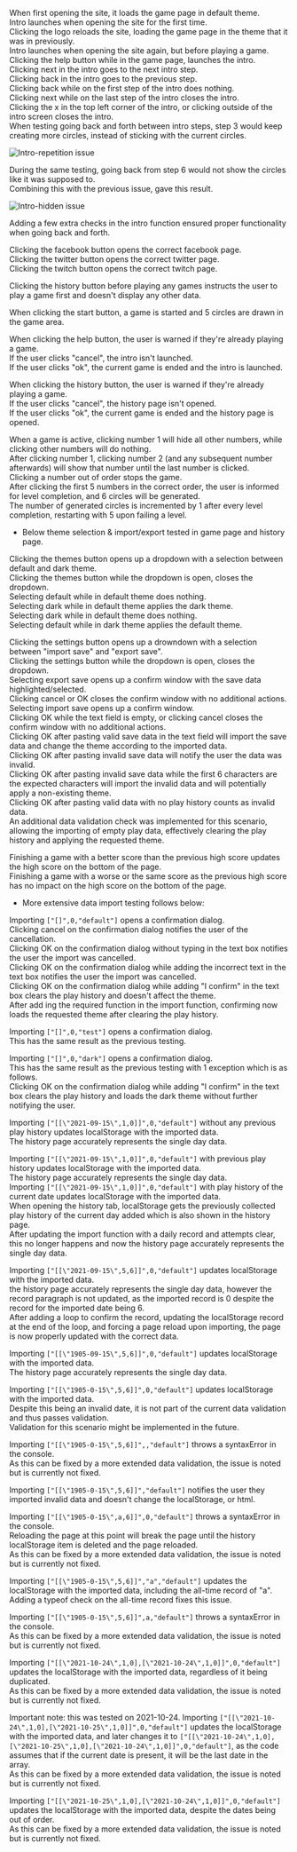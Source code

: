 <!-- Functional Testing -->

When first opening the site, it loads the game page in default theme.  
Intro launches when opening the site for the first time.  
Clicking the logo reloads the site, loading the game page in the theme that it was in previously.  
Intro launches when opening the site again, but before playing a game.  
Clicking the help button while in the game page, launches the intro.  
Clicking next in the intro goes to the next intro step.  
Clicking back in the intro goes to the previous step.  
Clicking back while on the first step of the intro does nothing.  
Clicking next while on the last step of the intro closes the intro.  
Clicking the x in the top left corner of the intro, or clicking outside of the intro screen closes the intro.  
When testing going back and forth between intro steps, step 3 would keep creating more circles, instead of sticking with the current circles.  
  
![Intro-repetition issue](https://github.com/lavadax/MS2-Monkey-Brain/blob/master/documentation/Intro-repetition.png)  
  
During the same testing, going back from step 6 would not show the circles like it was supposed to.  
Combining this with the previous issue, gave this result.  
  
![Intro-hidden issue](https://github.com/lavadax/MS2-Monkey-Brain/blob/master/documentation/Intro-hidden.png)  
  
Adding a few extra checks in the intro function ensured proper functionality when going back and forth.  
  
Clicking the facebook button opens the correct facebook page.  
Clicking the twitter button opens the correct twitter page.  
Clicking the twitch button opens the correct twitch page.
  
Clicking the history button before playing any games instructs the user to play a game first and doesn't display any other data.  
  
When clicking the start button, a game is started and 5 circles are drawn in the game area.  
  
When clicking the help button, the user is warned if they're already playing a game.  
If the user clicks "cancel", the intro isn't launched.  
If the user clicks "ok", the current game is ended and the intro is launched.  

When clicking the history button, the user is warned if they're already playing a game.  
If the user clicks "cancel", the history page isn't opened.  
If the user clicks "ok", the current game is ended and the history page is opened.  
  
When a game is active, clicking number 1 will hide all other numbers, while clicking other numbers will do nothing.  
After clicking number 1, clicking number 2 (and any subsequent number afterwards) will show that number until the last number is clicked.  
Clicking a number out of order stops the game.  
After clicking the first 5 numbers in the correct order, the user is informed for level completion, and 6 circles will be generated.  
The number of generated circles is incremented by 1 after every level completion, restarting with 5 upon failing a level.  
  
* Below theme selection & import/export tested in game page and history page.  

Clicking the themes button opens up a dropdown with a selection between default and dark theme.  
Clicking the themes button while the dropdown is open, closes the dropdown.  
Selecting default while in default theme does nothing.  
Selecting dark while in default theme applies the dark theme.  
Selecting dark while in default theme does nothing.  
Selecting default while in dark theme applies the default theme.  
  
Clicking the settings button opens up a drowndown with a selection between "import save" and "export save".  
Clicking the settings button while the dropdown is open, closes the dropdown.  
Selecting export save opens up a confirm window with the save data highlighted/selected.  
Clicking cancel or OK closes the confirm window with no additional actions.  
Selecting import save opens up a confirm window.  
Clicking OK while the text field is empty, or clicking cancel closes the confirm window with no additional actions.  
Clicking OK after pasting valid save data in the text field will import the save data and change the theme according to the imported data.  
Clicking OK after pasting invalid save data will notify the user the data was invalid.  
Clicking OK after pasting invalid save data while the first 6 characters are the expected characters will import the invalid data and will potentially apply a non-existing theme.  
Clicking OK after pasting valid data with no play history counts as invalid data.  
An additional data validation check was implemented for this scenario, allowing the importing of empty play data, effectively clearing the play history and applying the requested theme.
  
Finishing a game with a better score than the previous high score updates the high score on the bottom of the page.  
Finishing a game with a worse or the same score as the previous high score has no impact on the high score on the bottom of the page.  
  
* More extensive data import testing follows below:  
  
Importing `["[]",0,"default"]` opens a confirmation dialog.  
Clicking cancel on the confirmation dialog notifies the user of the cancellation.  
Clicking OK on the confirmation dialog without typing in the text box notifies the user the import was cancelled.  
Clicking OK on the confirmation dialog while adding the incorrect text in the text box notifies the user the import was cancelled.  
Clicking OK on the confirmation dialog while adding "I confirm" in the text box clears the play history and doesn't affect the theme.  
After add ing the required function in the import function, confirming now loads the requested theme after clearing the play history.
  
Importing `["[]",0,"test"]` opens a confirmation dialog.  
This has the same result as the previous testing.  
  
Importing `["[]",0,"dark"]` opens a confirmation dialog.  
This has the same result as the previous testing with 1 exception which is as follows.  
Clicking OK on the confirmation dialog while adding "I confirm" in the text box clears the play history and loads the dark theme without further notifying the user.  
  
Importing `["[[\"2021-09-15\",1,0]]",0,"default"]` without any previous play history updates localStorage with the imported data.  
The history page accurately represents the single day data.  
  
Importing `["[[\"2021-09-15\",1,0]]",0,"default"]` with previous play history updates localStorage with  the imported data.  
The history page accurately represents the single day data.  
Importing `["[[\"2021-09-15\",1,0]]",0,"default"]` with play history of the current date updates localStorage with the imported data.  
When opening the history tab, localStorage gets the previously collected play history of the current day added which is also shown in the history page.  
After updating the import function with a daily record and attempts clear, this no longer happens and now the history page accurately represents the single day data.  
  
Importing `["[[\"2021-09-15\",5,6]]",0,"default"]` updates localStorage with the imported data.  
the history page accurately represents the single day data, however the record paragraph is not updated, as the imported record is 0 despite the record for the imported date being 6.  
After adding a loop to confirm the record, updating the localStorage record at the end of the loop, and forcing a page reload upon importing, the page is now properly updated with the correct data.  
  
Importing `["[[\"1905-09-15\",5,6]]",0,"default"]` updates localStorage with the imported data.  
The history page accurately represents the single day data.  
  
Importing `["[[\"1905-0-15\",5,6]]",0,"default"]` updates localStorage with the imported data.  
Despite this being an invalid date, it is not part of the current data validation and thus passes validation.  
Validation for this scenario might be implemented in the future.  
  
Importing `["[[\"1905-0-15\",5,6]]",,"default"]` throws a syntaxError in the console.  
As this can be fixed by a more extended data validation, the issue is noted but is currently not fixed.  
  
Importing `["[[\"1905-0-15\",5,6]]","default"]` notifies the user they imported invalid data and doesn't change the localStorage, or html.  
  
Importing `["[[\"1905-0-15\",a,6]]",0,"default"]` throws a syntaxError in the console.  
Reloading the page at this point will break the page until the history localStorage item is deleted and the page reloaded.  
As this can be fixed by a more extended data validation, the issue is noted but is currently not fixed.  
  
Importing `["[[\"1905-0-15\",5,6]]","a","default"]` updates the localStorage with the imported data, including the all-time record of "a".  
Adding a typeof check on the all-time record fixes this issue.  
    
Importing `["[[\"1905-0-15\",5,6]]",a,"default"]` throws a syntaxError in the console.  
As this can be fixed by a more extended data validation, the issue is noted but is currently not fixed.  
  
Importing `["[[\"2021-10-24\",1,0],[\"2021-10-24\",1,0]]",0,"default"]` updates the localStorage with the imported data, regardless of it being duplicated.  
As this can be fixed by a more extended data validation, the issue is noted but is currently not fixed.  
  
Important note: this was tested on 2021-10-24.
Importing `["[[\"2021-10-24\",1,0],[\"2021-10-25\",1,0]]",0,"default"]` updates the localStorage with the imported data, and later changes it to `["[[\"2021-10-24\",1,0],[\"2021-10-25\",1,0],[\"2021-10-24\",1,0]]",0,"default"]`, as the code assumes that if the current date is present, it will be the last date in the array.  
As this can be fixed by a more extended data validation, the issue is noted but is currently not fixed.  
  
Importing `["[[\"2021-10-25\",1,0],[\"2021-10-24\",1,0]]",0,"default"]` updates the localStorage with the imported data, despite the dates being out of order.  
As this can be fixed by a more extended data validation, the issue is noted but is currently not fixed.  
